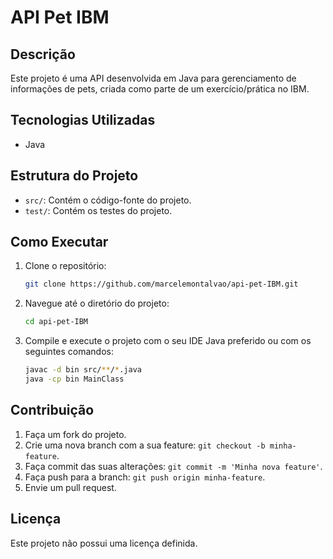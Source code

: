 # API Pet IBM

## Descrição
Este projeto é uma API desenvolvida em Java para gerenciamento de informações de pets, criada como parte de um exercício/prática no IBM.

## Tecnologias Utilizadas
- Java

## Estrutura do Projeto
- `src/`: Contém o código-fonte do projeto.
- `test/`: Contém os testes do projeto.

## Como Executar
1. Clone o repositório:
    ```bash
    git clone https://github.com/marcelemontalvao/api-pet-IBM.git
    ```
2. Navegue até o diretório do projeto:
    ```bash
    cd api-pet-IBM
    ```
3. Compile e execute o projeto com o seu IDE Java preferido ou com os seguintes comandos:
    ```bash
    javac -d bin src/**/*.java
    java -cp bin MainClass
    ```

## Contribuição
1. Faça um fork do projeto.
2. Crie uma nova branch com a sua feature: `git checkout -b minha-feature`.
3. Faça commit das suas alterações: `git commit -m 'Minha nova feature'`.
4. Faça push para a branch: `git push origin minha-feature`.
5. Envie um pull request.

## Licença
Este projeto não possui uma licença definida.
